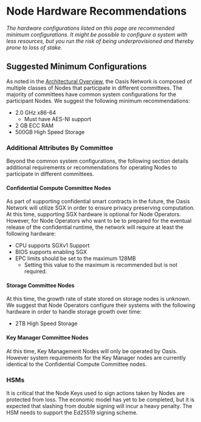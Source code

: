 # Node Hardware Recommendations

_The hardware configurations listed on this page are recommended minimum
configurations. It might be possible to configure a system with less resources,
but you run the risk of being underprovisioned and thereby prone to loss of
stake._

## Suggested Minimum Configurations

As noted in the [Architectural Overview](./architectural-overview.md), the Oasis
Network is composed of multiple classes of Nodes that participate in different
committees. The majority of committees have common system configurations for the
participant Nodes. We suggest the following minimum recommendations:

* 2.0 GHz x86-64
  * Must have AES-NI support
* 2 GB ECC RAM
* 500GB High Speed Storage

### Additional Attributes By Committee

Beyond the common system configurations, the following section details
additional requirements or recommendations for operating Nodes to participate in
different committees.

#### Confidential Compute Committee Nodes

As part of supporting confidential smart contracts in the future, the Oasis
Network will utilize SGX in order to ensure privacy preserving computation. At
this time, supporting SGX hardware is optional for Node Operators. However, for
Node Operators who want to be to prepared for the eventual release of the
confidential runtime, the network will require at least the following hardware:

* CPU supports SGXv1 Support
* BIOS supports enabling SGX
* EPC limits should be set to the maximum 128MB
  * Setting this value to the maximum is recommended but is not required.

#### Storage Committee Nodes

At this time, the growth rate of state stored on storage nodes is unknown. We
suggest that Node Operators configure their systems with the following
hardware in order to handle storage growth over time:

* 2TB High Speed Storage

#### Key Manager Committee Nodes

At this time, Key Management Nodes will only be operated by Oasis. However
system requirements for the Key Manager nodes are currently identical to the
Confidential Compute Committee nodes.

### HSMs

It is critical that the Node Keys used to sign actions taken by Nodes are
protected from loss. The economic model has yet to be completed, but it is
expected that slashing from double signing will incur a heavy penalty. The HSM
needs to support the Ed25519 signing scheme.
